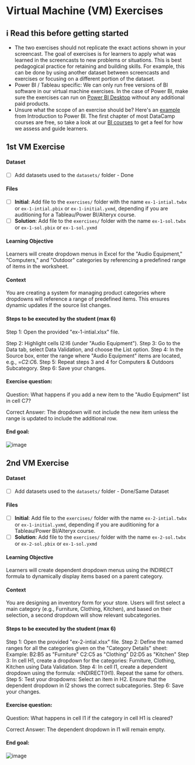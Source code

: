 # Virtual Machine (VM) Exercises

## :information_source: Read this before getting started
- The two exercises should not replicate the exact actions shown in your screencast. The goal of exercises is for learners to apply what was learned in the screencasts to new problems or situations. This is best pedagogical practice for retaining and building skills. For example, this can be done by using another dataset between screencasts and exercises or focusing on a different portion of the dataset.
- Power BI / Tableau specific: We can only run free versions of BI software in our virtual machine exercises. In the case of Power BI, make sure the exercises can run on [Power BI Desktop](https://powerbi.microsoft.com/en-us/desktop/) without any additional paid products. 
- Unsure what the scope of an exercise should be? Here's an [example](https://campus.datacamp.com/courses/introduction-to-power-bi/getting-started-with-power-bi?ex=14) from Introduction to Power BI. The first chapter of most DataCamp courses are free, so take a look at our [BI courses](https://learn.datacamp.com/courses?technologies=Tableau&technologies=Power%20BI) to get a feel for how we assess and guide learners.

## 1st VM Exercise

#### Dataset

- [ ] Add datasets used to the `datasets/` folder - Done

#### Files

- [ ] **Initial**: Add file to the `exercises/`  folder with the name `ex-1-intial.twbx` or `ex-1-intial.pbix` or `ex-1-initial.yxmd`, depending if you are auditioning for a Tableau/Power BI/Alteryx course.
- [ ] **Solution**: Add file to the `exercises/`  folder with the name `ex-1-sol.twbx` or `ex-1-sol.pbix` or `ex-1-sol.yxmd`

#### Learning Objective

Learners will create dropdown menus in Excel for the "Audio Equipment," "Computers," and "Outdoor" categories by referencing a predefined range of items in the worksheet.

#### Context

You are creating a system for managing product categories where dropdowns will reference a range of predefined items. This ensures dynamic updates if the source list changes.

#### Steps to be executed by the student (max 6)

Step 1: Open the provided "ex-1-intial.xlsx" file.

Step 2: Highlight cells I2:I6 (under "Audio Equipment").
Step 3: Go to the Data tab, select Data Validation, and choose the List option.
Step 4: In the Source box, enter the range where "Audio Equipment" items are located, e.g., =$C$2:$C$6.
Step 5: Repeat steps 3 and 4 for Computers & Outdoors Subcategory.
Step 6: Save your changes.

#### Exercise question:
Question:
What happens if you add a new item to the "Audio Equipment" list in cell C7?

Correct Answer:
The dropdown will not include the new item unless the range is updated to include the additional row.

#### End goal:

![image](https://github.com/user-attachments/assets/241a7cc8-196a-4408-8f7f-af234e1d3845)

## 2nd VM Exercise

#### Dataset

- [ ] Add datasets used to the `datasets/` folder - Done/Same Dataset

#### Files

- [ ] **Initial**: Add file to the `exercises/`  folder with the name `ex-2-intial.twbx` or `ex-1-initial.yxmd`, depending if you are auditioning for a Tableau/Power BI/Alteryx course.
- [ ] **Solution**: Add file to the `exercises/`  folder with the name `ex-2-sol.twbx` or `ex-2-sol.pbix` or `ex-1-sol.yxmd`

#### Learning Objective

Learners will create dependent dropdown menus using the INDIRECT formula to dynamically display items based on a parent category.

#### Context

You are designing an inventory form for your store. Users will first select a main category (e.g., Furniture, Clothing, Kitchen), and based on their selection, a second dropdown will show relevant subcategories.

#### Steps to be executed by the student (max 6)

Step 1: Open the provided "ex-2-intial.xlsx" file.
Step 2: Define the named ranges for all the categories given on the "Category Details" sheet: Example:
B2:B5 as "Furniture"
C2:C5 as "Clothing"
D2:D5 as "Kitchen"
Step 3: In cell H1, create a dropdown for the categories: Furniture, Clothing, Kitchen using Data Validation.
Step 4: In cell I1, create a dependent dropdown using the formula: =INDIRECT(H1). Repeat the same for others.
Step 5: Test your dropdowns: Select an item in H2. Ensure that the dependent dropdown in I2 shows the correct subcategories. 
Step 6: Save your changes.

#### Exercise question:
Question:
What happens in cell I1 if the category in cell H1 is cleared?

Correct Answer:
The dependent dropdown in I1 will remain empty.

#### End goal:

![image](https://github.com/user-attachments/assets/05bb043b-5f9c-4697-adb4-83caadb66433)


